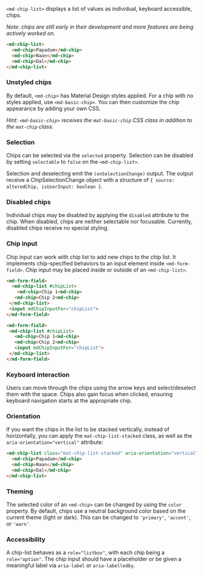 `<md-chip-list>` displays a list of values as individual, keyboard accessible, chips.

<!-- example(chips-overview) -->

_Note: chips are still early in their development and more features are being actively worked on._

```html
<md-chip-list>
  <md-chip>Papadum</md-chip>
  <md-chip>Naan</md-chip>
  <md-chip>Dal</md-chip>
</md-chip-list>
```

### Unstyled chips
By default, `<md-chip>` has Material Design styles applied. For a chip with no styles applied,
use `<md-basic-chip>`. You can then customize the chip appearance by adding your own CSS.

_Hint: `<md-basic-chip>` receives the `mat-basic-chip` CSS class in addition to the `mat-chip` class._

### Selection
Chips can be selected via the `selected` property. Selection can be disabled by setting
`selectable` to `false` on the `<md-chip-list>`.

Selection and deselecting emit the `(onSelectionChange)` output. The output receive a
ChipSelectionChange object with a structure of `{ source: alteredChip, isUserInput: boolean }`.

### Disabled chips
Individual chips may be disabled by applying the `disabled` attribute to the chip. When disabled,
chips are neither selectable nor focusable. Currently, disabled chips receive no special styling.

### Chip input
Chip input can work with chip list to add new chips to the chip list. It implements chip-specified
behaviors to an input element inside `<md-form-field>`. Chip input may be placed inside or outside of
an `<md-chip-list>`.

```html
<md-form-field>
  <md-chip-list #chipList>
    <md-chip>Chip 1<md-chip>
   <md-chip>Chip 2<md-chip>
 </md-chip-list>
 <input mdChipInputFor="chipList">
</md-form-field>
```

```html
<md-form-field>
 <md-chip-list #chipList>
   <md-chip>Chip 1<md-chip>
   <md-chip>Chip 2<md-chip>
   <input mdChipInputFor="chipList">
 </md-chip-list>
</md-form-field>
```

### Keyboard interaction
Users can move through the chips using the arrow keys and select/deselect them with the space. Chips
also gain focus when clicked, ensuring keyboard navigation starts at the appropriate chip.

### Orientation
If you want the chips in the list to be stacked vertically, instead of horizontally, you can apply
the `mat-chip-list-stacked` class, as well as the `aria-orientation="vertical"` attribute:

```html
<md-chip-list class="mat-chip-list-stacked" aria-orientation="vertical">
  <md-chip>Papadum</md-chip>
  <md-chip>Naan</md-chip>
  <md-chip>Dal</md-chip>
</md-chip-list>
```

### Theming
The selected color of an `<md-chip>` can be changed by using the `color` property. By default, chips
use a neutral background color based on the current theme (light or dark). This can be changed to
`'primary'`, `'accent'`, or `'warn'`.

### Accessibility
A chip-list behaves as a `role="listbox"`, with each chip being a `role="option"`. The chip input
should have a placeholder or be given a meaningful label via `aria-label` or `aria-labelledby`.
